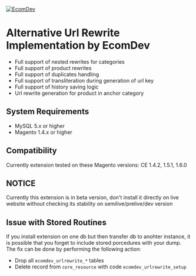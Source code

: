 <a href="http://www.ecomdev.org/integrations?utm_source=github&utm_medium=logo&utm_campaign=github">![EcomDev](http://www.ecomdev.org/wp-content/themes/ecomdev/images/logo.png)</a>

Alternative Url Rewrite Implementation by EcomDev
=================================================
* Full support of nested rewrites for categories
* Full support of product rewrites    
* Full support of duplicates handling
* Full support of transliteration during generation of url key
* Full support of history saving logic
* Url rewrite generation for product in anchor category


System Requirements
-------------------
* MySQL 5.x or higher
* Magento 1.4.x or higher

Compatibility
-------------

Currently extension tested on these Magento versions: 
CE 1.4.2, 1.5.1, 1.6.0

NOTICE
------
Currently this extension is in beta version, don't install it directly on live website without checking its stability on semilive/prelive/dev version

Issue with Stored Routines
-----------------------------
If you install extension on one db but then transfer db to anohter instance, it is possible that you forget to include stored porcedures with your dump.
The fix can be done by performing the following action:
* Drop all `ecomdev_urlrewrite_*` tables
* Delete record from `core_resource` with code `ecomdev_urlrewrite_setup`

